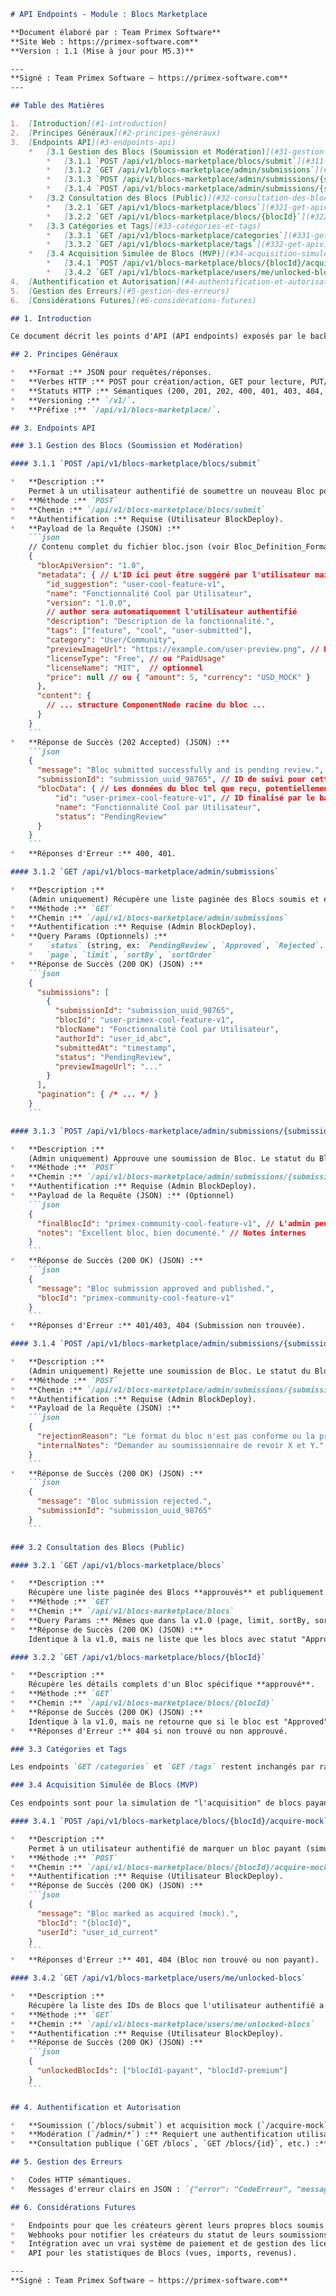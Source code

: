 ```markdown
# API Endpoints - Module : Blocs Marketplace

**Document élaboré par : Team Primex Software**
**Site Web : https://primex-software.com**
**Version : 1.1 (Mise à jour pour M5.3)**

---
**Signé : Team Primex Software – https://primex-software.com**
---

## Table des Matières

1.  [Introduction](#1-introduction)
2.  [Principes Généraux](#2-principes-généraux)
3.  [Endpoints API](#3-endpoints-api)
    *   [3.1 Gestion des Blocs (Soumission et Modération)](#31-gestion-des-blocs-soumission-et-modération)
        *   [3.1.1 `POST /api/v1/blocs-marketplace/blocs/submit`](#311-post-apiv1blocs-marketplaceblocssubmit)
        *   [3.1.2 `GET /api/v1/blocs-marketplace/admin/submissions`](#312-get-apiv1blocs-marketplaceadminsubmissions)
        *   [3.1.3 `POST /api/v1/blocs-marketplace/admin/submissions/{submissionId}/approve`](#313-post-apiv1blocs-marketplaceadminsubmissionssubmissionidapprove)
        *   [3.1.4 `POST /api/v1/blocs-marketplace/admin/submissions/{submissionId}/reject`](#314-post-apiv1blocs-marketplaceadminsubmissionssubmissionidreject)
    *   [3.2 Consultation des Blocs (Public)](#32-consultation-des-blocs-public)
        *   [3.2.1 `GET /api/v1/blocs-marketplace/blocs`](#321-get-apiv1blocs-marketplaceblocs)
        *   [3.2.2 `GET /api/v1/blocs-marketplace/blocs/{blocId}`](#322-get-apiv1blocs-marketplaceblocsblocid)
    *   [3.3 Catégories et Tags](#33-catégories-et-tags)
        *   [3.3.1 `GET /api/v1/blocs-marketplace/categories`](#331-get-apiv1blocs-marketplacecategories)
        *   [3.3.2 `GET /api/v1/blocs-marketplace/tags`](#332-get-apiv1blocs-marketplacetags)
    *   [3.4 Acquisition Simulée de Blocs (MVP)](#34-acquisition-simulée-de-blocs-mvp)
        *   [3.4.1 `POST /api/v1/blocs-marketplace/blocs/{blocId}/acquire-mock`](#341-post-apiv1blocs-marketplaceblocsblocidacquire-mock)
        *   [3.4.2 `GET /api/v1/blocs-marketplace/users/me/unlocked-blocs`](#342-get-apiv1blocs-marketplaceusersmeunlocked-blocs)
4.  [Authentification et Autorisation](#4-authentification-et-autorisation)
5.  [Gestion des Erreurs](#5-gestion-des-erreurs)
6.  [Considérations Futures](#6-considérations-futures)

## 1. Introduction

Ce document décrit les points d'API (API endpoints) exposés par le backend du module Blocs Marketplace. Cette version 1.1 (M5.3) étend les API initiales pour inclure la soumission de blocs par des utilisateurs (authentifiés) et un flux de modération simple pour les administrateurs, ainsi qu'une simulation d'acquisition de blocs.

## 2. Principes Généraux

*   **Format :** JSON pour requêtes/réponses.
*   **Verbes HTTP :** POST pour création/action, GET pour lecture, PUT/PATCH pour mise à jour (futur).
*   **Statuts HTTP :** Sémantiques (200, 201, 202, 400, 401, 403, 404, 500).
*   **Versioning :** `/v1/`.
*   **Préfixe :** `/api/v1/blocs-marketplace/`.

## 3. Endpoints API

### 3.1 Gestion des Blocs (Soumission et Modération)

#### 3.1.1 `POST /api/v1/blocs-marketplace/blocs/submit`

*   **Description :**
    Permet à un utilisateur authentifié de soumettre un nouveau Bloc pour revue. Le Bloc est initialement créé avec un statut "PendingReview".
*   **Méthode :** `POST`
*   **Chemin :** `/api/v1/blocs-marketplace/blocs/submit`
*   **Authentification :** Requise (Utilisateur BlockDeploy).
*   **Payload de la Requête (JSON) :**
    ```json
    // Contenu complet du fichier bloc.json (voir Bloc_Definition_Format.md)
    {
      "blocApiVersion": "1.0",
      "metadata": { // L'ID ici peut être suggéré par l'utilisateur mais le backend pourrait le finaliser/préfixer pour unicité.
        "id_suggestion": "user-cool-feature-v1", 
        "name": "Fonctionnalité Cool par Utilisateur",
        "version": "1.0.0",
        // author sera automatiquement l'utilisateur authentifié
        "description": "Description de la fonctionnalité.",
        "tags": ["feature", "cool", "user-submitted"],
        "category": "User/Community",
        "previewImageUrl": "https://example.com/user-preview.png", // Peut être un upload séparé géré par le frontend
        "licenseType": "Free", // ou "PaidUsage"
        "licenseName": "MIT",  // optionnel
        "price": null // ou { "amount": 5, "currency": "USD_MOCK" }
      },
      "content": {
        // ... structure ComponentNode racine du bloc ...
      }
    }
    ```
*   **Réponse de Succès (202 Accepted) (JSON) :**
    ```json
    {
      "message": "Bloc submitted successfully and is pending review.",
      "submissionId": "submission_uuid_98765", // ID de suivi pour cette soumission
      "blocData": { // Les données du bloc tel que reçu, potentiellement avec un ID de bloc temporaire/final
          "id": "user-primex-cool-feature-v1", // ID finalisé par le backend
          "name": "Fonctionnalité Cool par Utilisateur",
          "status": "PendingReview"
      }
    }
    ```
*   **Réponses d'Erreur :** 400, 401.

#### 3.1.2 `GET /api/v1/blocs-marketplace/admin/submissions`

*   **Description :**
    (Admin uniquement) Récupère une liste paginée des Blocs soumis et en attente de validation, ou d'autres statuts.
*   **Méthode :** `GET`
*   **Chemin :** `/api/v1/blocs-marketplace/admin/submissions`
*   **Authentification :** Requise (Admin BlockDeploy).
*   **Query Params (Optionnels) :**
    *   `status` (string, ex: `PendingReview`, `Approved`, `Rejected`. Défaut: `PendingReview`)
    *   `page`, `limit`, `sortBy`, `sortOrder`
*   **Réponse de Succès (200 OK) (JSON) :**
    ```json
    {
      "submissions": [
        {
          "submissionId": "submission_uuid_98765",
          "blocId": "user-primex-cool-feature-v1",
          "blocName": "Fonctionnalité Cool par Utilisateur",
          "authorId": "user_id_abc",
          "submittedAt": "timestamp",
          "status": "PendingReview",
          "previewImageUrl": "..."
        }
      ],
      "pagination": { /* ... */ }
    }
    ```

#### 3.1.3 `POST /api/v1/blocs-marketplace/admin/submissions/{submissionId}/approve`

*   **Description :**
    (Admin uniquement) Approuve une soumission de Bloc. Le statut du Bloc passe à "Approved" et il devient publiquement listable.
*   **Méthode :** `POST`
*   **Chemin :** `/api/v1/blocs-marketplace/admin/submissions/{submissionId}/approve`
*   **Authentification :** Requise (Admin BlockDeploy).
*   **Payload de la Requête (JSON) :** (Optionnel)
    ```json
    {
      "finalBlocId": "primex-community-cool-feature-v1", // L'admin peut ajuster/confirmer l'ID public final
      "notes": "Excellent bloc, bien documenté." // Notes internes
    }
    ```
*   **Réponse de Succès (200 OK) (JSON) :**
    ```json
    {
      "message": "Bloc submission approved and published.",
      "blocId": "primex-community-cool-feature-v1"
    }
    ```
*   **Réponses d'Erreur :** 401/403, 404 (Submission non trouvée).

#### 3.1.4 `POST /api/v1/blocs-marketplace/admin/submissions/{submissionId}/reject`

*   **Description :**
    (Admin uniquement) Rejette une soumission de Bloc. Le statut du Bloc passe à "Rejected".
*   **Méthode :** `POST`
*   **Chemin :** `/api/v1/blocs-marketplace/admin/submissions/{submissionId}/reject`
*   **Authentification :** Requise (Admin BlockDeploy).
*   **Payload de la Requête (JSON) :**
    ```json
    {
      "rejectionReason": "Le format du bloc n'est pas conforme ou la prévisualisation est manquante.", // Obligatoire
      "internalNotes": "Demander au soumissionnaire de revoir X et Y."
    }
    ```
*   **Réponse de Succès (200 OK) (JSON) :**
    ```json
    {
      "message": "Bloc submission rejected.",
      "submissionId": "submission_uuid_98765"
    }
    ```

### 3.2 Consultation des Blocs (Public)

#### 3.2.1 `GET /api/v1/blocs-marketplace/blocs`

*   **Description :**
    Récupère une liste paginée des Blocs **approuvés** et publiquement disponibles.
*   **Méthode :** `GET`
*   **Chemin :** `/api/v1/blocs-marketplace/blocs`
*   **Query Params :** Mêmes que dans la v1.0 (page, limit, sortBy, sortOrder, category, tags, author).
*   **Réponse de Succès (200 OK) (JSON) :**
    Identique à la v1.0, mais ne liste que les blocs avec statut "Approved".

#### 3.2.2 `GET /api/v1/blocs-marketplace/blocs/{blocId}`

*   **Description :**
    Récupère les détails complets d'un Bloc spécifique **approuvé**.
*   **Méthode :** `GET`
*   **Chemin :** `/api/v1/blocs-marketplace/blocs/{blocId}`
*   **Réponse de Succès (200 OK) (JSON) :**
    Identique à la v1.0, mais ne retourne que si le bloc est "Approved".
*   **Réponses d'Erreur :** 404 si non trouvé ou non approuvé.

### 3.3 Catégories et Tags

Les endpoints `GET /categories` et `GET /tags` restent inchangés par rapport à la v1.0 mais ne reflètent que les Blocs approuvés.

### 3.4 Acquisition Simulée de Blocs (MVP)

Ces endpoints sont pour la simulation de "l'acquisition" de blocs payants, sans transaction réelle.

#### 3.4.1 `POST /api/v1/blocs-marketplace/blocs/{blocId}/acquire-mock`

*   **Description :**
    Permet à un utilisateur authentifié de marquer un bloc payant (simulé) comme "acquis". Ceci est une opération mock pour le MVP.
*   **Méthode :** `POST`
*   **Chemin :** `/api/v1/blocs-marketplace/blocs/{blocId}/acquire-mock`
*   **Authentification :** Requise (Utilisateur BlockDeploy).
*   **Réponse de Succès (200 OK) (JSON) :**
    ```json
    {
      "message": "Bloc marked as acquired (mock).",
      "blocId": "{blocId}",
      "userId": "user_id_current"
    }
    ```
*   **Réponses d'Erreur :** 401, 404 (Bloc non trouvé ou non payant).

#### 3.4.2 `GET /api/v1/blocs-marketplace/users/me/unlocked-blocs`

*   **Description :**
    Récupère la liste des IDs de Blocs que l'utilisateur authentifié a "acquis" (via le mock).
*   **Méthode :** `GET`
*   **Chemin :** `/api/v1/blocs-marketplace/users/me/unlocked-blocs`
*   **Authentification :** Requise (Utilisateur BlockDeploy).
*   **Réponse de Succès (200 OK) (JSON) :**
    ```json
    {
      "unlockedBlocIds": ["blocId1-payant", "blocId7-premium"]
    }
    ```

## 4. Authentification et Autorisation

*   **Soumission (`/blocs/submit`) et acquisition mock (`/acquire-mock`, `/unlocked-blocs`) :** Requiert une authentification utilisateur BlockDeploy standard.
*   **Modération (`/admin/*`) :** Requiert une authentification utilisateur avec un rôle "Admin" BlockDeploy.
*   **Consultation publique (`GET /blocs`, `GET /blocs/{id}`, etc.) :** Peut être publique ou nécessiter une clé API de base.

## 5. Gestion des Erreurs

*   Codes HTTP sémantiques.
*   Messages d'erreur clairs en JSON : `{"error": "CodeErreur", "message": "Description de l'erreur"}`.

## 6. Considérations Futures

*   Endpoints pour que les créateurs gèrent leurs propres blocs soumis (éditer, dépublier).
*   Webhooks pour notifier les créateurs du statut de leurs soumissions.
*   Intégration avec un vrai système de paiement et de gestion des licences.
*   API pour les statistiques de Blocs (vues, imports, revenus).

---
**Signé : Team Primex Software – https://primex-software.com**
```

